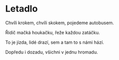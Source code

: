 # Letadlo

Chvíli krokem, chvíli skokem,
pojedeme autobusem.

Řidič mačká houkačku,
řeže každou zatáčku.

To je jízda, lidé drazí,
sem a tam to s námi hází.

Dopředu i dozadu,
všichni v jednu hromadu.
